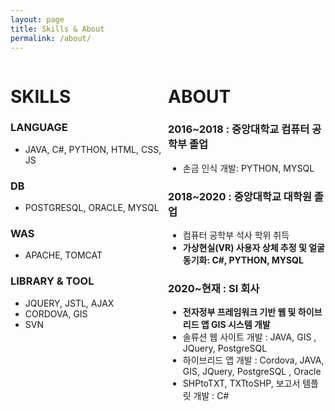 ```yaml
---
layout: page
title: Skills & About
permalink: /about/
---
```

<div style="width: 50%; height: 50%; float:left;">
<h1>SKILLS</h1>

<h3>LANGUAGE</h3> 
<ul> 
<li>JAVA, C#, PYTHON, HTML, CSS, JS</li>
</ul>
<h3>DB</h3>  
<ul>
<li>POSTGRESQL, ORACLE, MYSQL</li>
</ul>
<h3>WAS</h3> 
<ul>
 <li>APACHE, TOMCAT</li>
</ul>  
<h3>LIBRARY & TOOL</h3>
<ul>  
<li>JQUERY, JSTL, AJAX</li>
<li>CORDOVA, GIS</li>
<li>SVN</li>
</ul>
   
          
</div>

<div style="width: 50%; height: 50%;  float:left">
<h1>ABOUT</h1>

<h3>2016~2018 : 중앙대학교 컴퓨터 공학부 졸업</h3>
<ul>
           <li>손금 인식 개발: PYTHON, MYSQL</li>
</ul>
<h3>2018~2020 : 중앙대학교 대학원 졸업</h3>
<ul>
            <li>컴퓨터 공학부 석사 학위 취득 </li>
            <li><strong>가상현실(VR) 사용자 상체 추정 및 얼굴 동기화: C#, PYTHON, MYSQL</strong></li>
</ul>
<h3>2020~현재 : SI 회사</h3>
<ul>
            <li><strong>전자정부 프레임워크 기반 웹 및 하이브리드 앱 GIS 시스템 개발</strong></li>
            <li>솔류션 웹 사이트 개발 : JAVA, GIS , JQuery, PostgreSQL</li>
            <li>하이브리드 앱 개발 : Cordova, JAVA, GIS,  JQuery, PostgreSQL , Oracle</li>
            <li>SHPtoTXT, TXTtoSHP, 보고서 템플릿 개발 : C#</li>
</ul>
          
</div>



<!--
Sleek is a modern Jekyll theme focused on speed performance & SEO best practices. You can find out more info about customizing your Jekyll theme, as well as basic Jekyll usage documentation at [jekyllrb.com](http://jekyllrb.com/) or simply read the guide on how to [get started](/getting-started)

You can find the source code for the Jekyll new theme at:
[sleek](https://github.com/janczizikow/sleek)

You can find the source code for Jekyll at
[jekyll](https://github.com/jekyll/jekyll)
-->
